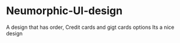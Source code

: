 # Neumorphic-UI-design
A design that has order, Credit cards and gigt cards options
Its a nice design
